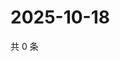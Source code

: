 # 2025-10-18

共 0 条

<!-- BEGIN ZHIHUQUESTIONS -->
<!-- 最后更新时间 Sat Oct 18 2025 21:17:01 GMT+0800 (China Standard Time) -->

<!-- END ZHIHUQUESTIONS -->
